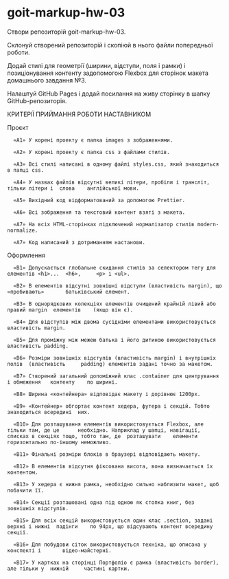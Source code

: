 # goit-markup-hw-03

Створи репозиторій goit-markup-hw-03.

Склонуй створений репозиторій і скопіюй в нього файли попередньої роботи.

Додай стилі для геометрії (ширини, відступи, поля і рамки) і позиціонування контенту задопомогою
Flexbox для сторінок макета домашнього завдання №3.

Налаштуй GitHub Pages і додай посилання на живу сторінку в шапку GitHub-репозиторія.

КРИТЕРІЇ ПРИЙМАННЯ РОБОТИ НАСТАВНИКОМ

Проєкт

      «A1» У корені проекту є папка images з зображеннями.

      «A2» У корені проекту є папка css з файлами стилів.

      «A3» Всі стилі написані в одному файлі styles.css, який знаходиться в папці css.

      «A4» У назвах файлів відсутні великі літери, пробіли і трансліт, тільки літери і  слова    англійської мови.

      «A5» Вихідний код відформатований за допомогою Prettier.

      «A6» Всі зображення та текстовий контент взяті з макета.

      «A7» На всіх HTML-сторінках підключений нормалізатор стилів modern-normalize.

      «A7» Код написаний з дотриманням настанови.

Оформлення

      «B1» Допускається глобальне скидання стилів за селектором тегу для елементів <h1>...  <h6>,     <p> і <ul>.

      «B2» В елементів відсутні зовнішні відступи (властивість margin), що «пробивають»       батьківський елемент.

      «B3» В однорядкових колекціях елементів очищений крайній лівий або правий margin  елементів    (якщо він є).

      «B4» Для відступів між двома сусідніми елементами використовується властивість margin.

      «B5» Для проміжку між межею батька і його дитиною використовується властивість padding.

      «B6» Розміри зовнішніх відступів (властивість margin) і внутрішніх полів  (властивість     padding) елементів задані точно за макетом.

      «B7» Створений загальний допоміжний клас .container для центрування і обмеження   контенту    по ширині.

      «B8» Ширина «контейнера» відповідає макету і дорівнює 1200px.

      «B9» «Контейнер» обгортає контент хедера, футера і секцій. Тобто знаходиться всередині  них.

      «B10» Для розташування елементів використовується Flexbox, але тільки там, де це      необхідно. Наприклад у шапці, навігації, списках в секціях тощо, тобто там, де  розташувати    елементи горизонтально по-іншому неможливо.

      «B11» Фінальні розміри блоків в браузері відповідають макету.

      «B12» В елементів відсутня фіксована висота, вона визначається їх контентом.

      «B13» У хедера є нижня рамка, необхідно сильно наблизити макет, щоб побачити її.

      «B14» Секції розташовані одна під одною як стопка книг, без зовнішніх відступів.

      «B15» Для всіх секцій використовується один клас .section, задані верхні і нижні  падінги    по 94px, що відсувають контент всередину секції.

      «B16» Для побудови сіток використовується техніка, що описана у конспекті і       відео-майстерні.

      «B17» У картках на сторінці Портфоліо є рамка (властивість border), але тільки у  нижній     частині картки.
